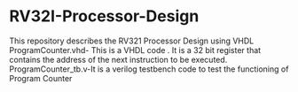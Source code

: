 # RV32I-Processor-Design
This repository describes the RV321 Processor Design using VHDL
ProgramCounter.vhd- This is a VHDL code . It is a 32 bit register that contains the address of the next instruction to be executed. 
ProgramCounter_tb.v-It is a verilog testbench code to test the functioning of Program Counter 
